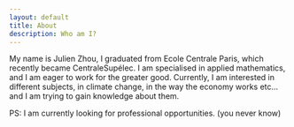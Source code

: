 ```yaml
---
layout: default
title: About
description: Who am I?
---
```

My name is Julien Zhou, I graduated from Ecole Centrale Paris, which recently became CentraleSupélec.
I am specialised in applied mathematics, and I am eager to work for the greater good. Currently, I am interested in different subjects, in climate change, in the way the economy works etc... and I am trying to gain knowledge about them.

PS: I am currently looking for professional opportunities. (you never know)
